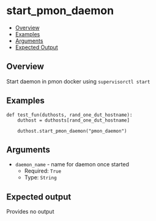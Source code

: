 # start_pmon_daemon

- [Overview](#overview)
- [Examples](#examples)
- [Arguments](#arguments)
- [Expected Output](#expected-output)

## Overview
Start daemon in pmon docker using `supervisorctl start`

## Examples
```
def test_fun(duthosts, rand_one_dut_hostname):
    duthost = duthosts[rand_one_dut_hostname]

    duthost.start_pmon_daemon("pmon_daemon")
```

## Arguments
- `daemon_name` - name for daemon once started
    - Required: `True`
    - Type: `String`

## Expected output
Provides no output
